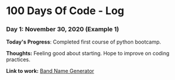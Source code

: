 # 100 Days Of Code - Log

### Day 1: November 30, 2020 (Example 1)

**Today's Progress**: Completed first course of python bootcamp.

**Thoughts:** Feeling good about starting. Hope to improve on coding practices.

**Link to work:** [Band Name Generator](https://repl.it/@varunr8908/band-name-generator-start)
